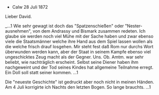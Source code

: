 + Calw 28 Juli 1872

Lieber David.

_...1
Wie sehr gewagt ist doch das "Spatzenschießen" oder "Nester-ausnehmen", von dem Andrassy und Bismark zusammen redeten. Ich glaube sie werden noch viel Mühe mit der Sache haben und zwar ebenso viele die Staatsmänner welche ihre Hand aus dem Spiel lassen wollen als die welche frisch drauf losgehen. Mir steht fest daß Rom nur durchs Wort überwunden werden kann, aber der Staat in seinem Kampfe ebenso viel ungeschicktes Zeug macht als der Gegner. 
Uns. Ob. Amtm. war sehr beliebt, wie nachträglich erscheint. Selbst seine Diener haben ihm nachgeweint und der Tod seines Kindes hat allgemeine Teilnahme erregt. Ein Doll soll statt seiner kommen. ...1

Die "neueste Geschichte" ist gedruckt aber noch nicht in meinen Händen. Am 4 Juli korrigirte ich Nachts den letzten Bogen. So lange brauchts. ...1 